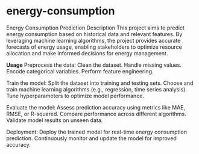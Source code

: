 # energy-consumption
Energy Consumption Prediction
Description
This project aims to predict energy consumption based on historical data and relevant features. By leveraging machine learning algorithms, the project provides accurate forecasts of energy usage, enabling stakeholders to optimize resource allocation and make informed decisions for energy management.

**Usage**
Preprocess the data:
Clean the dataset.
Handle missing values.
Encode categorical variables.
Perform feature engineering.

Train the model:
Split the dataset into training and testing sets.
Choose and train machine learning algorithms (e.g., regression, time series analysis).
Tune hyperparameters to optimize model performance.

Evaluate the model:
Assess prediction accuracy using metrics like MAE, RMSE, or R-squared.
Compare performance across different algorithms.
Validate model results on unseen data.

Deployment:
Deploy the trained model for real-time energy consumption prediction.
Continuously monitor and update the model for improved accuracy.

